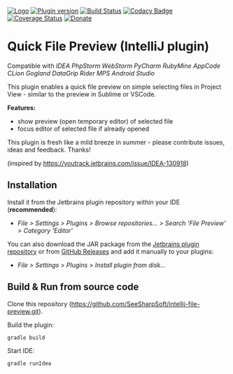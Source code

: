 [![Logo](https://github.com/SeeSharpSoft/intellij-file-preview/blob/master/src/main/resources/META-INF/pluginIcon.svg)](https://plugins.jetbrains.com/plugin/12778-file-preview) 
[![Plugin version](https://img.shields.io/jetbrains/plugin/d/12778-file-preview.svg)](https://plugins.jetbrains.com/plugin/12778-file-preview)
[![Build Status](https://travis-ci.org/SeeSharpSoft/intellij-file-preview.svg?branch=master)](https://travis-ci.org/SeeSharpSoft/intellij-file-preview)
[![Codacy Badge](https://api.codacy.com/project/badge/Grade/c37dba93cf5a4d46a61e0f570be245fb)](https://www.codacy.com/app/github_124/intellij-file-preview?utm_source=github.com&amp;utm_medium=referral&amp;utm_content=SeeSharpSoft/intellij-file-preview&amp;utm_campaign=Badge_Grade)
[![Coverage Status](https://coveralls.io/repos/github/SeeSharpSoft/intellij-file-preview/badge.svg?branch=master)](https://coveralls.io/github/SeeSharpSoft/intellij-file-preview?branch=master)
[![Donate](https://img.shields.io/badge/Paypal-Donate-yellow)](https://paypal.me/knerzbert)


# Quick File Preview (IntelliJ plugin)

Compatible with _IDEA  PhpStorm  WebStorm  PyCharm  RubyMine  AppCode  CLion  Gogland  DataGrip  Rider  MPS  Android Studio_

This plugin enables a quick file preview on simple selecting files in Project View - similar to the preview in Sublime or VSCode.

**Features:**

- show preview (open temporary editor) of selected file
- focus editor of selected file if already opened

This plugin is fresh like a mild breeze in summer - please contribute issues, ideas and feedback. Thanks!

(inspired by https://youtrack.jetbrains.com/issue/IDEA-130918)

## Installation

Install it from the Jetbrains plugin repository within your IDE (**recommended**):

- _File > Settings > Plugins > Browse repositories... > Search 'File Preview' > Category 'Editor'_

You can also download the JAR package from the [Jetbrains plugin repository](https://plugins.jetbrains.com/plugin/12778-file-preview) or from [GitHub Releases](https://github.com/SeeSharpSoft/intellij-file-preview/releases) and add it manually to your plugins:

- _File > Settings > Plugins > Install plugin from disk..._

## Build & Run from source code

Clone this repository (https://github.com/SeeSharpSoft/intellij-file-preview.git).

Build the plugin:

```
gradle build
```
    
Start IDE:

```
gradle runIdea
```
